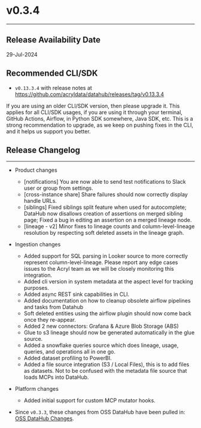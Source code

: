 # v0.3.4

---

## Release Availability Date

29-Jul-2024

## Recommended CLI/SDK

- `v0.13.3.4` with release notes at https://github.com/acryldata/datahub/releases/tag/v0.13.3.4

If you are using an older CLI/SDK version, then please upgrade it. This applies for all CLI/SDK usages, if you are using it through your terminal, GitHub Actions, Airflow, in Python SDK somewhere, Java SDK, etc. This is a strong recommendation to upgrade, as we keep on pushing fixes in the CLI, and it helps us support you better.

## Release Changelog

---

- Product changes

  - [notifications] You are now able to send test notifications to Slack user or group from settings.
  - [cross-instance share] Share failures should now correctly display handle URLs.
  - [siblings] Fixed siblings split feature when used for autocomplete; DataHub now disallows creation of assertions on merged sibling page; Fixed a bug in editing an assertion on a merged lineage node.
  - [lineage - v2] Minor fixes to lineage counts and column-level-lineage resolution by respecting soft deleted assets in the lineage graph.

- Ingestion changes

  - Added support for SQL parsing in Looker source to more correctly represent column-level-lineage. Please report any edge cases issues to the Acryl team as we will be closely monitoring this integration.
  - Added cli version in system metadata at the aspect level for tracking purposes.
  - Added async REST sink capabilities in CLI.
  - Added documentation on how to cleanup obsolete airflow pipelines and tasks from Datahub
  - Soft deleted entities using the airflow plugin should now come back once they re-appear.
  - Added 2 new connectors: Grafana & Azure Blob Storage (ABS)
  - Glue to s3 lineage should now be generated automatically in the glue source.
  - Added a snowflake queries source which does lineage, usage, queries, and operations all in one go.
  - Added dataset profiling to PowerBI.
  - Added a file source integration (S3 / Local Files), this is to add files as datasets. Not to be confused with the metadata file source that loads MCPs into DataHub.

- Platform changes

  - Added initial support for custom MCP mutator hooks.

- Since `v0.3.3`, these changes from OSS DataHub have been pulled in: [OSS DataHub Changes](https://github.com/datahub-project/datahub/compare/92e9a5823bc14e81f0f21c55a68c493c3bbe87b9...8d874ad1e4bef9d7afbe20fb3cb457566a15c61c).
